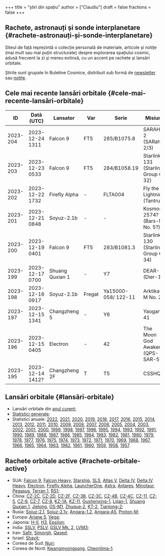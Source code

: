 +++
title = "știri din spațiu"
author = ["Claudiu"]
draft = false
fractions = false
+++

## Rachete, astronauți și sonde interplanetare {#rachete-astronauți-și-sonde-interplanetare}

Siteul de față reprezintă o colecție personală de materiale, articole și notițe (mai mult sau mai puțin structurate) despre explorarea spațiului cosmic, adusă frecvent la zi și mereu extinsă, cu un accent pe rachete și lansări orbitale.

Știrile sunt grupate în Buletine Cosmice, distribuit sub formă de [newsletter](https://buletin.parsec.ro/) sau [notițe](https://buletin.parsec.ro/notes).


## Cele mai recente lansări orbitale {#cele-mai-recente-lansări-orbitale}

| ID       | Dată (UTC)       | Lansator        | Var    | Serie               | Misiune                            | Centru       | TR | R |
|----------|------------------|-----------------|--------|---------------------|------------------------------------|--------------|----|---|
| 2023-204 | 2023-12-24 1311  | Falcon 9        | FT5    | 285/B1075.8         | SARAH-2 (SARah-2/3)                | VSFBS SLC4E  | US | S |
| 2023-203 | 2023-12-23 0533  | Falcon 9        | FT5    | 284/B1058.19        | Starlink-131 (Starlink Group 6-32) | CC LC40      | US | S |
| 2023-202 | 2023-12-22 1732  | Firefly Alpha   | -      | FLTA004             | Fly the Lightning (Tantrum)        | V SLC2W      | US | S |
| 2023-201 | 2023-12-21 0848  | Soyuz-2.1b      | -      | -                   | Kosmos-2574? (Bars-M No. 5?)       | GIK-1 LC43/4 | RU | S |
| 2023-200 | 2023-12-19 0401  | Falcon 9        | FT5    | 283/B1081.3         | Starlink-130 (Starlink Group 6-34) | CC LC40      | US | S |
| 2023-199 | 2023-12-17 0700  | Shuang Quxian 1 | -      | Y7                  | DEAR-1 (Dier-1)                    | JQ           | CN | S |
| 2023-198 | 2023-12-16 0917  | Soyuz-2.1b      | Fregat | Ya15000-058/ 122-11 | Arktika-M No. 2                    | GIK-5 LC31   | RU | S |
| 2023-197 | 2023-12-15 1341  | Changzheng 5    | -      | Y6                  | Yaogan 41                          | WEN LC101    | CN | S |
| 2023-196 | 2023-12-15 0405  | Electron        | -      | 42                  | The Moon God Awakens (QPS-SAR-5)   | MAHIA LC1B   | US | S |
| 2023-195 | 2023-12-14 1412? | Changzheng 2F   | T      | T5                  | CSSHQ                              | JQ LC43/91   | CN | S |


## Lansări orbitale {#lansări-orbitale}

-   Lansări orbitale din [anul curent](/y/2023);
-   [Statistici generale](/y/total);
-   Statistici anuale: [2022](/y/2022), [2021](/y/2021), [2020](/y/2020), [2019](/y/2019), [2018](/y/2018), [2017](/y/2017), [2016](/y/2016), [2015](/y/2015), [2014](/y/2014), [2013](/y/2013), [2012](/y/2012), [2011](/y/2011), [2010](/y/2010), [2009](/y/2009), [2008](/y/2008), [2007](/y/2007), [2006](/y/2006), [2005](/y/2005), [2004](/y/2004), [2003](/y/2003), [2002](/y/2002), [2001](/y/2001), [2000](/y/2000), [1999](/y/1999), [1998](/y/1998), [1997](/y/1997), [1996](/y/1996), [1995](/y/1995), [1994](/y/1994), [1993](/y/1993), [1992](/y/1992), [1991](/y/1991), [1990](/y/1990), [1989](/y/1989), [1988](/y/1988), [1987](/y/1987), [1986](/y/1986), [1985](/y/1985), [1984](/y/1984), [1983](/y/1983), [1982](/y/1982), [1981](/y/1981), [1980](/y/1980), [1979](/y/1979), [1978](/y/1978), [1977](/y/1977), [1976](/y/1976), [1975](/y/1975), [1974](/y/1974), [1973](/y/1973), [1972](/y/1972), [1971](/y/1971), [1970](/y/1970), [1969](/y/1969), [1968](/y/1968), [1967](/y/1967), [1966](/y/1966), [1965](/y/1965), [1964](/y/1964), [1963](/y/1963), [1962](/y/1962), [1961](/y/1961), [1960](/y/1960), [1959](/y/1959), [1958](/y/1958), [1957](/y/1957).


## Rachete orbitale active {#rachete-orbitale-active}

-   SUA: [Falcon 9](/r/falcon9), [Falcon Heavy](/r/falconh), [Starship](/r/starship), [SLS](/r/sls), [Atlas V](/r/atlasv), [Delta IV](/r/delta4), [Delta IV Heavy](/r/delta4h), [Electron](/r/electron), [Firefly Alpha](/r/fireflya), [LauncherOne](/r/launcherone), [Astra](/r/astrarocket), [Antares](/r/antares), [Minotaur](/r/minotaur), [Pegasus](/r/pegasus), [Terran 1](/r/terran1), [RS1](/r/rs1);
-   China: [CZ-2C](/r/cz2c), [CZ-2D](/r/cz2d), [CZ-2F](/r/cz2f), [CZ-3B](/r/cz3b), [CZ-3C](/r/cz3c), [CZ-4B](/r/cz4b), [CZ-4C](/r/cz4c), [CZ-11](/r/cz11), [CZ-5](/r/cz5), [CZ-6](/r/cz6), [CZ-7](/r/cz7), [CZ-8](/r/cz8), [KZ-1A](/r/kz1a), [KZ-11](/r/kz11), [Gushenxing-1](/r/gushenxing1), [Lijian-1](/r/lijian1), [Shuang Quxian 1](/r/shuangquxian), [Jielong](/r/jielong), [OS-M1](/r/osm1), [Zhuque-2](/r/zhuque2), [KT-2](/r/kt2), [Tianlong-2](/r/tianlong2);
-   Rusia: [Soiuz-2.1](/r/soyuz21), [Soiuz-2.1v](/r/soyuz21v), [Angara-1.2](/r/angara12), [Angara-A5](/r/angaraa5), [Proton-M](/r/protonm);
-   Europa: [Ariane 5](/r/ariane5), [Vega](/r/vega);
-   Japonia: [H-II](/r/hii), [H3](/r/h3), [Epsilon](/r/epsilon);
-   India: [SSLV](/r/sslv), [PSLV](/r/pslv), [GSLV Mk. 2](/r/gslvmk2), [LVM3](/r/lvm3);
-   Iran: [Safir](/r/safir), [Simorgh](/r/simorgh), [Qased](/r/qased);
-   Israel: [Shavit](/r/shavit);
-   Coreea de Sud: [Nuri](/r/nuri);
-   Coreea de Nord: [Kwangmyongsong](/r/kwangmyongsong), [Cheonlima-1](/r/cheonlima1).
